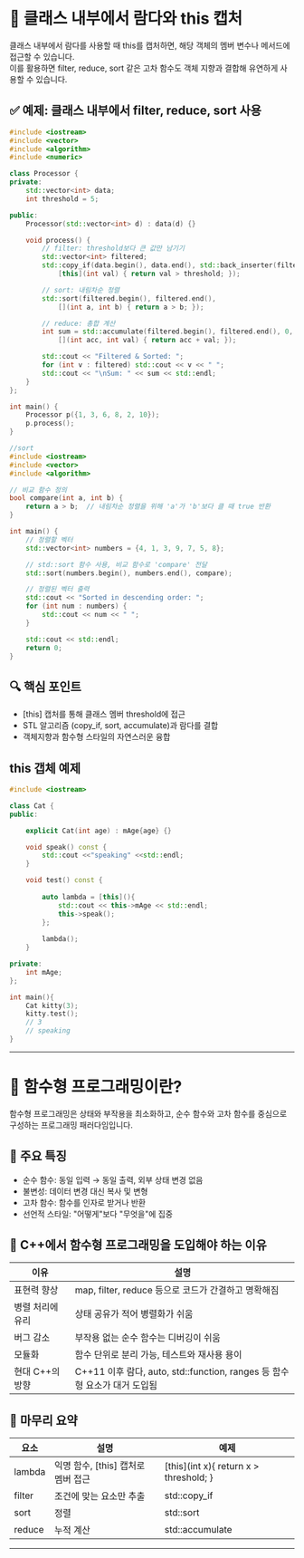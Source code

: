 # 🧩 클래스 내부에서 람다와 this 캡처
클래스 내부에서 람다를 사용할 때 this를 캡처하면, 해당 객체의 멤버 변수나 메서드에 접근할 수 있습니다.  
이를 활용하면 filter, reduce, sort 같은 고차 함수도 객체 지향과 결합해 유연하게 사용할 수 있습니다.

## ✅ 예제: 클래스 내부에서 filter, reduce, sort 사용
```cpp
#include <iostream>
#include <vector>
#include <algorithm>
#include <numeric>

class Processor {
private:
    std::vector<int> data;
    int threshold = 5;

public:
    Processor(std::vector<int> d) : data(d) {}

    void process() {
        // filter: threshold보다 큰 값만 남기기
        std::vector<int> filtered;
        std::copy_if(data.begin(), data.end(), std::back_inserter(filtered),
            [this](int val) { return val > threshold; });

        // sort: 내림차순 정렬
        std::sort(filtered.begin(), filtered.end(),
            [](int a, int b) { return a > b; });

        // reduce: 총합 계산
        int sum = std::accumulate(filtered.begin(), filtered.end(), 0,
            [](int acc, int val) { return acc + val; });

        std::cout << "Filtered & Sorted: ";
        for (int v : filtered) std::cout << v << " ";
        std::cout << "\nSum: " << sum << std::endl;
    }
};

int main() {
    Processor p({1, 3, 6, 8, 2, 10});
    p.process();
}
```

```cpp
//sort
#include <iostream>
#include <vector>
#include <algorithm>

// 비교 함수 정의
bool compare(int a, int b) {
    return a > b;  // 내림차순 정렬을 위해 'a'가 'b'보다 클 때 true 반환
}

int main() {
    // 정렬할 벡터
    std::vector<int> numbers = {4, 1, 3, 9, 7, 5, 8};

    // std::sort 함수 사용, 비교 함수로 'compare' 전달
    std::sort(numbers.begin(), numbers.end(), compare);

    // 정렬된 벡터 출력
    std::cout << "Sorted in descending order: ";
    for (int num : numbers) {
        std::cout << num << " ";
    }

    std::cout << std::endl;
    return 0;
}
```


## 🔍 핵심 포인트
- [this] 캡처를 통해 클래스 멤버 threshold에 접근
- STL 알고리즘 (copy_if, sort, accumulate)과 람다를 결합
- 객체지향과 함수형 스타일의 자연스러운 융합

## this 갭체 예제
```cpp
#include <iostream>

class Cat {
public:

    explicit Cat(int age) : mAge{age} {}

    void speak() const {
        std::cout <<"speaking" <<std::endl;
    }

    void test() const {
        
        auto lambda = [this](){
            std::cout << this->mAge << std::endl;
            this->speak();
        };
        
        lambda();
    }

private:
    int mAge;
};

int main(){
    Cat kitty(3);
    kitty.test();
    // 3
    // speaking
}
```

---


# 🧠 함수형 프로그래밍이란?
함수형 프로그래밍은 상태와 부작용을 최소화하고, 순수 함수와 고차 함수를 중심으로 구성하는 프로그래밍 패러다임입니다.

## 🎯 주요 특징
- 순수 함수: 동일 입력 → 동일 출력, 외부 상태 변경 없음
- 불변성: 데이터 변경 대신 복사 및 변형
- 고차 함수: 함수를 인자로 받거나 반환
- 선언적 스타일: "어떻게"보다 "무엇을"에 집중

## 🚀 C++에서 함수형 프로그래밍을 도입해야 하는 이유
| 이유 | 설명 |
|------|-----|
| 표현력 향상 | map, filter, reduce 등으로 코드가 간결하고 명확해짐 | 
| 병렬 처리에 유리 | 상태 공유가 적어 병렬화가 쉬움 | 
| 버그 감소 | 부작용 없는 순수 함수는 디버깅이 쉬움 | 
| 모듈화 | 함수 단위로 분리 가능, 테스트와 재사용 용이 | 
| 현대 C++의 방향 | C++11 이후 람다, auto, std::function, ranges 등 함수형 요소가 대거 도입됨 | 

## 🧭 마무리 요약
| 요소 | 설명 | 예제 | 
|------|-----|------|
| lambda | 익명 함수, [this] 캡처로 멤버 접근 | [this](int x){ return x > threshold; } | 
| filter | 조건에 맞는 요소만 추출 | std::copy_if | 
| sort | 정렬 | std::sort | 
| reduce | 누적 계산 | std::accumulate | 

---



